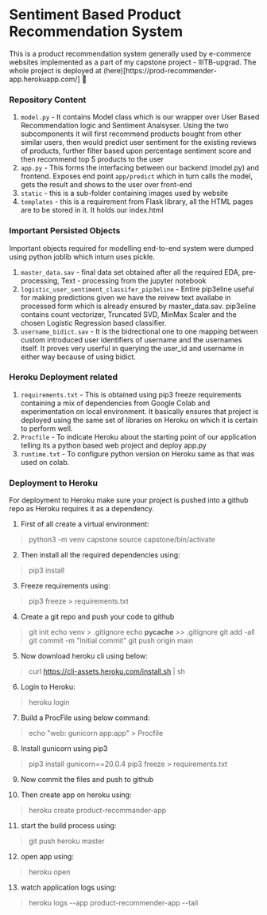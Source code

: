 # Sentiment Based Product Recommendation System
<p>
This is a product recommendation system generally used by e-commerce websites implemented as a part of my capstone project - IIITB-upgrad. The whole project is deployed at (here)[https://prod-recommender-app.herokuapp.com/]  🙂
</p>

### Repository Content

1. `model.py` - It contains Model class which is our wrapper over User Based Recommendation logic and Sentiment Analsyser. Using the two subcomponents it will first recommend products bought from other similar users, then would predict user sentiment for the existing reviews of products, further filter based upon percentage sentiment score and then recommend top 5 products to the user
2. `app.py` - This forms the interfacing between our backend (model.py) and frontend. Exposes end point `app/predict` which in turn calls the model, gets the result and shows to the user over front-end
3. `static` - this is a sub-folder containing images used by website
4. `templates` - this is a requirement from Flask library, all the HTML pages are to be stored in it. It holds our index.html

### Important Persisted Objects

<p>
Important objects required for modelling end-to-end system were dumped using python joblib which inturn uses pickle.
</p>

1. `master_data.sav` - final data set obtained after all the required EDA, pre-processing, Text - processing from the jupyter notebook
2. `logistic_user_sentiment_classifer_pip3eline` - Entire pip3eline useful for making predictions given we have the reivew text availabe in processed form which is already ensured by master_data.sav. pip3eline contains count vectorizer, Truncated SVD, MinMax Scaler and the chosen Logistic Regression based classifier.
3. `username_bidict.sav` - It is the bidrectional one to one mapping between custom introduced user identifiers of username and the usernames itself. It proves very userful in querying the user_id and username in either way because of using bidict.

### Heroku Deployment related

1. `requirements.txt` - This is obtained using pip3 freeze requirements containing a mix of dependencies from Google Colab and experimentation on local environment. It basically ensures that project is deployed using the same set of libraries on Heroku on which it is certain to perform well.
2. `Procfile` - To indicate Heroku about the starting point of our application telling its a python based web project and deploy app.py
3. `runtime.txt` - To configure python version on Heroku same as that was used on colab.

### Deployment to Heroku

<p>
For deployment to Heroku make sure your project is pushed into a github repo as Heroku requires it as a dependency.
</p>

1. First of all create a virtual environment:
> python3 -m venv capstone
> source capstone/bin/activate

2. Then install all the required dependencies using:
> pip3 install <package-name>

3. Freeze requirements using:
> pip3 freeze > requirements.txt

4. Create a git repo and push your code to github 
 

> git init 
> echo venv > .gitignore
> echo __pycache__ >> .gitignore
> git add -all
> git commit -m "Initial commit"
> git push origin main

5. Now download heroku cli using below:
> curl https://cli-assets.heroku.com/install.sh | sh

6. Login to Heroku:
> heroku login

7. Build a ProcFile using below command:
> echo "web: gunicorn app:app" > Procfile

8. Install gunicorn using pip3
> pip3 install gunicorn==20.0.4
> pip3 freeze > requirements.txt

9. Now commit the files and push to github

10. Then create app on heroku using:
> heroku create product-recommander-app
   
11. start the build process using:
> git push heroku master

12. open app using:
> heroku open

13. watch application logs using:
> heroku logs --app product-recommender-app --tail
